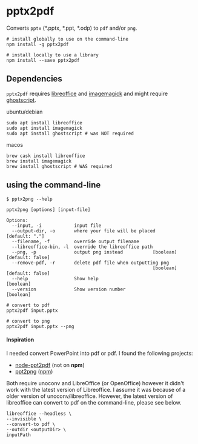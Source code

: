 # pptx2pdf

Converts `pptx` (*.pptx, *.ppt, *.odp) to `pdf` and/or `png`.

```
# install globally to use on the command-line
npm install -g pptx2pdf

# install locally to use a library
npm install --save pptx2pdf

```

## Dependencies

`pptx2pdf` requires [libreoffice](https://www.libreoffice.org/) and [imagemagick](https://www.imagemagick.org/script/index.php) and might require [ghostscript](https://www.ghostscript.com/). 

ubuntu/debian

```
sudo apt install libreoffice
sudo apt install imagemagick
sudo apt install ghostscript # was NOT required
```

macos

```
brew cask install libreoffice
brew install imagemagick
brew install ghostscript # WAS required
```

## using the command-line

```
$ pptx2png --help

pptx2png [options] [input-file]

Options:
  --input, -i            input file
  --output-dir, -o       where your file will be placed           [default: "."]
  --filename, -f         override output filename
  --libreoffice-bin, -l  override the libreoffice path
  --png, -p              output png instead           [boolean] [default: false]
  --remove-pdf, -r       delete pdf file when outputting png
                                                      [boolean] [default: false]
  --help                 Show help                                     [boolean]
  --version              Show version number                           [boolean]
 
# convert to pdf 
pptx2pdf input.pptx

# convert to png 
pptx2pdf input.pptx --png
```


#### Inspiration

I needed convert PowerPoint into pdf or pdf. I found the following projects:

- [node-ppt2pdf](https://github.com/fitraditya/node-ppt2pdf) (not on **npm**)
- [ppt2png](https://github.com/tzwm/ppt2png) ([npm](https://www.npmjs.com/package/ppt2png))

Both require unoconv and LibreOffice (or OpenOffice) however it didn't work with the latest version of Libreoffice. I assume it was because of a older version of unoconv/libreoffice. However, the latest version of libreoffice can convert to pdf on the command-line, please see below.

```
libreoffice --headless \
--invisible \
--convert-to pdf \
--outdir <outputDir> \
inputPath
```
